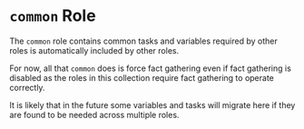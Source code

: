 # `common` Role

The `common` role contains common tasks and variables required by other roles is automatically included by other roles.  

For now, all that `common` does is force fact gathering even if fact gathering is disabled as the roles in this collection require fact gathering to operate correctly.

It is likely that in the future some variables and tasks will migrate here if they are found to be needed across multiple roles.